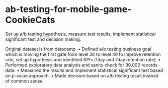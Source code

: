 # ab-testing-for-mobile-game-CookieCats
Set up a/b testing hypothesis, measure test results, implement statistical significant test and decision making.

Original dataset is from datacamp.
•	Defined a/b testing business goal which is moving the first gate from level 30 to level 40 to improve retention rate, set up hypothesis and identified KPIs (1day and 7day retention rate).
•	Performed exploratory data analysis and sanity check for 90,000 records data.
•	Measured the results and implement statistical significant test based on p-value approach.
•	Made decision based on a/b testing result instead of common sense.


